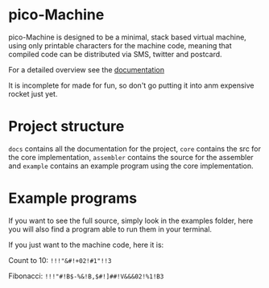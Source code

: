 # pico-Machine
pico-Machine is designed to be a minimal, stack based virtual machine, using only printable characters for the machine code, meaning that compiled code can be distributed via SMS, twitter and postcard.

For a detailed overview see the [documentation](./docs/README.md)

It is incomplete for made for fun, so don't go putting it into anm expensive rocket just yet.

# Project structure
`docs` contains all the documentation for the project, `core` contains the src for the core implementation, `assembler` contains the source for the assembler and `example` contains an example program using the core implementation.

# Example programs
If you want to see the full source, simply look in the examples folder, here you will also find a program able to run them in your terminal.

If you just want to the machine code, here it is:

Count to 10: `!!!"&#!+02!#1"!!3`

Fibonacci: `!!!"#!B$-%&!B,$#!]##!V&&&02!%1!B3`

